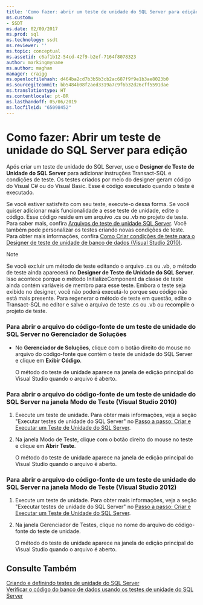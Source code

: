 ```yaml
---
title: 'Como fazer: abrir um teste de unidade do SQL Server para edição | Microsoft Docs'
ms.custom:
- SSDT
ms.date: 02/09/2017
ms.prod: sql
ms.technology: ssdt
ms.reviewer: ''
ms.topic: conceptual
ms.assetid: c6af1b12-54cd-42f9-b2ef-7164f8078323
author: markingmyname
ms.author: maghan
manager: craigg
ms.openlocfilehash: d464ba2cd7b3b5b3cb2ac687f9f9e1b3ae8023b0
ms.sourcegitcommit: bb5484b08f2aed3319a7c9f6b32d26cff5591dae
ms.translationtype: HT
ms.contentlocale: pt-BR
ms.lasthandoff: 05/06/2019
ms.locfileid: "65098452"
---
```

# <a name="how-to-open-a-sql-server-unit-test-to-edit"></a>Como fazer: Abrir um teste de unidade do SQL Server para edição
Após criar um teste de unidade do SQL Server, use o **Designer de Teste de Unidade do SQL Server** para adicionar instruções Transact\-SQL e condições de teste. Os testes criados por meio do designer geram código do Visual C# ou do Visual Basic. Esse é código executado quando o teste é executado.  
  
Se você estiver satisfeito com seu teste, execute-o dessa forma. Se você quiser adicionar mais funcionalidade a esse teste de unidade, edite o código. Esse código reside em um arquivo .cs ou .vb no projeto de teste. Para saber mais, confira [Arquivos de teste de unidade SQL Server](../ssdt/sql-server-unit-test-files.md). Você também pode personalizar os testes criando novas condições de teste. Para obter mais informações, confira [Como Criar condições de teste para o Designer de teste de unidade de banco de dados (Visual Studio 2010)](https://msdn.microsoft.com/library/aa833409(VS.100).aspx).  
  
> [!NOTE]  
> Se você excluir um método de teste editando o arquivo .cs ou .vb, o método de teste ainda aparecerá no **Designer de Teste de Unidade do SQL Server**. Isso acontece porque o método InitializeComponent da classe de teste ainda contém variáveis de membro para esse teste. Embora o teste seja exibido no designer, você não poderá executá-lo porque seu código não está mais presente. Para regenerar o método de teste em questão, edite o Transact\-SQL no editor e salve o arquivo de teste .cs ou .vb ou recompile o projeto de teste.  
  
### <a name="to-open-the-source-code-file-of-a-sql-server-unit-test-from-solution-explorer"></a>Para abrir o arquivo do código-fonte de um teste de unidade do SQL Server no Gerenciador de Soluções  
  
-   No **Gerenciador de Soluções**, clique com o botão direito do mouse no arquivo do código-fonte que contém o teste de unidade do SQL Server e clique em **Exibir Código**.  
  
    O método do teste de unidade aparece na janela de edição principal do Visual Studio quando o arquivo é aberto.  
  
### <a name="to-open-the-source-code-file-of-a-sql-server-unit-test-from-the-test-view-window-visual-studio-2010"></a>Para abrir o arquivo do código-fonte de um teste de unidade do SQL Server na janela Modo de Teste (Visual Studio 2010)  
  
1.  Execute um teste de unidade. Para obter mais informações, veja a seção "Executar testes de unidade do SQL Server" no [Passo a passo: Criar e Executar um Teste de Unidade do SQL Server](../ssdt/walkthrough-creating-and-running-a-sql-server-unit-test.md).  
  
2.  Na janela Modo de Teste, clique com o botão direito do mouse no teste e clique em **Abrir Teste**.  
  
    O método do teste de unidade aparece na janela de edição principal do Visual Studio quando o arquivo é aberto.  
  
### <a name="to-open-the-source-code-file-of-a-sql-server-unit-test-from-the-test-view-window-visual-studio-2012"></a>Para abrir o arquivo do código-fonte de um teste de unidade do SQL Server na janela Modo de Teste (Visual Studio 2012)  
  
1.  Execute um teste de unidade. Para obter mais informações, veja a seção "Executar testes de unidade do SQL Server" no [Passo a passo: Criar e Executar um Teste de Unidade do SQL Server](../ssdt/walkthrough-creating-and-running-a-sql-server-unit-test.md).  
  
2.  Na janela Gerenciador de Testes, clique no nome do arquivo do código-fonte do teste de unidade.  
  
    O método do teste de unidade aparece na janela de edição principal do Visual Studio quando o arquivo é aberto.  
  
## <a name="see-also"></a>Consulte Também  
[Criando e definindo testes de unidade do SQL Server](../ssdt/creating-and-defining-sql-server-unit-tests.md)  
[Verificar o código do banco de dados usando os testes de unidade do SQL Server](../ssdt/verifying-database-code-by-using-sql-server-unit-tests.md)  
  
